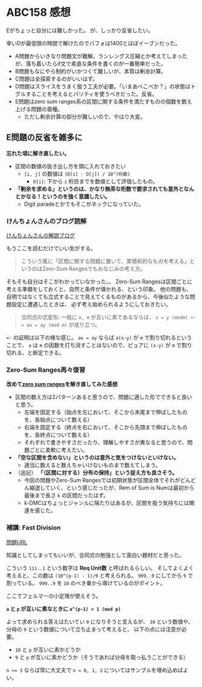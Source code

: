 # ABC158 感想

Eがちょっと自分には難しかった。
が、しっかり反省したい。

幸いDが最低限の時間で解けたのでパフォは1400とほぼイーブンだった。

- A問題からいきなり問題文が難解。ランレングス圧縮とか考えてしまったが、落ち着いたらif文で素直な条件を書くのが一番簡単だった。
- B問題もなにやら制約がいかつくて難しいが、本質は剰余計算。
- C問題は全探索するのがいいはず。
- D問題はスライスをうまく扱う工夫が必要。「いまあべこべか？」の状態はトグルすることを考えるとパリティを使うべきだった。反省。
- E問題はzero sum ranges系の区間に関する条件を満たすものの個数を数え上げる問題の亜種。
  - ただし剰余計算の部分が難しいので、やはり大変。

## E問題の反省を雑多に

**忘れた頃に解き直したい。**

- 区間の数値の抜き出し方を頭に入れておきたい
  - `[i, j]` の数値は `(D[i] - D[j]) / 10^(桁数)`
    - `D[i]`: 下から `i` 桁目までを数値として評価したもの。
- **「剰余を求める」というのは、かなり無茶な桁数で要求されても意外となんとかなる！というのを強く意識したい。**
  - Digit paradeとかでもそこがネックになっていた。

### けんちょんさんのブログ読解

[けんちょんさんの解説ブログ](https://drken1215.hatenablog.com/entry/2020/03/08/020200)

もうここを読むだけでいい気がする。

> こういう風に「区間に関する問題に置いて、累積和的なものを考える」というのはZero-Sum Rangesでもおなじみの考え方。

そもそも自分はそこがわかっていなかった。。
Zero-Sum Rangesは区間ごとに考える準備をしておくと、自然と条件が導かれる、という印象。
他の問題も、自明ではなくても立式することで見えてくるものがあるから、今後似たような問題設定に遭遇したときは、
必ず考え始められるようにしておきたい。

> 合同式の式変形:
> 一般に `a, m` が互いに素であるならば、
> `x = y (modm) <-> ax = ay (mod m)` が成り立つ。

`<-` の証明は以下の様な感じ。
`ax = ay` ならば `a(x-y)` が `m` で割り切れるということで、
`a` は `m` の因数を打ち消すことはないので、ピュアに `(x-y)` が `m` で割り切れる、と断定できる。

### Zero-Sum Ranges再々復習

**改めて[zero sum ranges](https://atcoder.jp/contests/agc023/tasks/agc023_a)を解き直してみた感想**

- 区間の数え方は2パターンあると思うので、問題に適した形でできると良いと思う。
  - 左端を固定する（始点を左において、そこから末尾まで伸ばしたものを、各始点について数える）
  - 右端を固定する（終点を右において、そこから先頭まで伸ばしたものを、各終点について数える）
  - それぞれで書きやすさだったり、理解しやすさが異なると思うので、問題ごとに柔軟に考えたい。
- **「空な区間を含めない」というのは意外と気をつけないといけない。**
  - 適当に数えると数えちゃいけないものまで数えてしまう。
- （追記） **「（区間に対する）分布の保持」という捉え方も良さそう。**
  - 今回の問題やZero-Sum Rangesでは初期状態が区間全体でそれがどんどん縮退していく、という感じだったが、Rem of Sum is Numは最初から最後まで長さ `k` の区間だったはず。
  - k-DMCはちょっとジャンルに隔たりはあるが、区間を扱う気持ちには関連を感じた。

### 補講: Fast Division

[問題URL](https://onlinejudge.u-aizu.ac.jp/problems/2610)

知識としてしまってもいいが、合同式の勉強として面白い題材だと思った。

こういう `111..1` という数字は **Req Unit数** と呼ばれるらしい。
そしてよくよく考えると、この数は `(10^(p-1) - 1)/9` と考えられる。
`999..9` にしてから `9` で割っている。 `999..9` を `10` のべき乗から導けているのがポイント。

ここでフェルマーの小定理が使えそう。

**`a` と `p` が互いに素なときに `a^(p-1) = 1 (mod p)`**

よって求められる答えはたいてい `0` になりそうと言えるが、
`10` という数値や、分母の `9` という数値について立ち止まって考えると、
以下の点には注意が必要。

- `10` と `p` が互いに素かどうか
- `9` と `p` が互いに素かどうか（そうであれば分母を取っ払うことができる）

`n >= 3` ならば常に大丈夫で `n = 0, 1, 2` についてはサンプルを埋め込めばよい。

